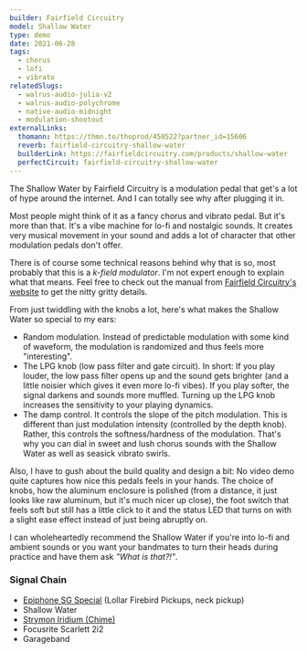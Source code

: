 ```yaml
---
builder: Fairfield Circuitry
model: Shallow Water
type: demo
date: 2021-06-28
tags:
  - chorus
  - lofi
  - vibrato
relatedSlugs:
  - walrus-audio-julia-v2
  - walrus-audio-polychrome
  - native-audio-midnight
  - modulation-shootout
externalLinks:
  thomann: https://thmn.to/thoprod/450522?partner_id=15606
  reverb: fairfield-circuitry-shallow-water
  builderLink: https://fairfieldcircuitry.com/products/shallow-water
  perfectCircuit: fairfield-circuitry-shallow-water
---
```


The Shallow Water by Fairfield Circuitry is a modulation pedal that get's a lot of hype around the internet. And I can totally see why after plugging it in.

Most people might think of it as a fancy chorus and vibrato pedal. But it's more than that. It's a vibe machine for lo-fi and nostalgic sounds. It creates very musical movement in your sound and adds a lot of character that other modulation pedals don't offer.

There is of course some technical reasons behind why that is so, most probably that this is a _k-field modulator_. I'm not expert enough to explain what that means. Feel free to check out the manual from [Fairfield Circuitry's website](https://fairfieldcircuitry.com/products/shallow-water) to get the nitty gritty details.

From just twiddling with the knobs a lot, here's what makes the Shallow Water so special to my ears:

- Random modulation. Instead of predictable modulation with some kind of waveform, the modulation is randomized and thus feels more "interesting".
- The LPG knob (low pass filter and gate circuit). In short: If you play louder, the low pass filter opens up and the sound gets brighter (and a little noisier which gives it even more lo-fi vibes). If you play softer, the signal darkens and sounds more muffled. Turning up the LPG knob increases the sensitivity to your playing dynamics.
- The damp control. It controls the slope of the pitch modulation. This is different than just modulation intensity (controlled by the depth knob). Rather, this controls the softness/hardness of the modulation. That's why you can dial in sweet and lush chorus sounds with the Shallow Water as well as seasick vibrato swirls.

Also, I have to gush about the build quality and design a bit: No video demo quite captures how nice this pedals feels in your hands. The choice of knobs, how the aluminum enclosure is polished (from a distance, it just looks like raw aluminum, but it's much nicer up close), the foot switch that feels soft but still has a little click to it and the status LED that turns on with a slight ease effect instead of just being abruptly on.

I can wholeheartedly recommend the Shallow Water if you're into lo-fi and ambient sounds or you want your bandmates to turn their heads during practice and have them ask _"What is that?!"_.

### Signal Chain

- [Epiphone SG Special](https://www.thomann.de/intl/epiphone_sg_special_p_90_faded_pelham.htm?partner_id=15606) (Lollar Firebird Pickups, neck pickup)
- Shallow Water
- [Strymon Iridium (Chime)](/demos/strymon-iridium)
- Focusrite Scarlett 2i2
- Garageband
